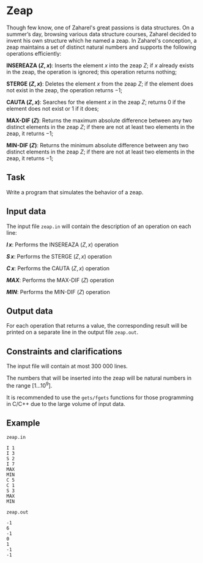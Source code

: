 # Zeap

Though few know, one of Zaharel's great passions is data structures. On a summer’s day, browsing various data structure courses, Zaharel decided to invent his own structure which he named a zeap. In Zaharel's conception, a zeap maintains a set of distinct natural numbers and supports the following operations efficiently:

**INSEREAZA $(Z,x)$**: Inserts the element $x$ into the zeap $Z$; if $x$ already exists in the zeap, the operation is ignored; this operation returns nothing;

**STERGE $(Z,x)$**: Deletes the element $x$ from the zeap $Z$; if the element does not exist in the zeap, the operation returns $-1$;

**CAUTA $(Z,x)$**: Searches for the element $x$ in the zeap $Z$; returns $0$ if the element does not exist or $1$ if it does;

**MAX-DIF $(Z)$**: Returns the maximum absolute difference between any two distinct elements in the zeap $Z$; if there are not at least two elements in the zeap, it returns $-1$;

**MIN-DIF $(Z)$**: Returns the minimum absolute difference between any two distinct elements in the zeap $Z$; if there are not at least two elements in the zeap, it returns $-1$;

## Task

Write a program that simulates the behavior of a zeap.

## Input data

The input file `zeap.in` will contain the description of an operation on each line:

**$I \, x$**: Performs the INSEREAZA $(Z,x)$ operation

**$S \, x$**: Performs the STERGE $(Z,x)$ operation

**$C \, x$**: Performs the CAUTA $(Z,x)$ operation

**$MAX$**: Performs the MAX-DIF $(Z)$ operation

**$MIN$**: Performs the MIN-DIF $(Z)$ operation

## Output data

For each operation that returns a value, the corresponding result will be printed on a separate line in the output file `zeap.out`.

## Constraints and clarifications

The input file will contain at most $300 \ 000$ lines.

The numbers that will be inserted into the zeap will be natural numbers in the range $[1 \dots 10^9]$.

It is recommended to use the `gets/fgets` functions for those programming in C/C++ due to the large volume of input data.

## Example

`zeap.in`
```
I 1 
I 3 
S 2 
I 7 
MAX 
MIN 
C 5 
C 1 
S 3 
MAX 
MIN 
```

`zeap.out`
```
-1 
6 
-1 
0 
1 
-1 
-1 
```